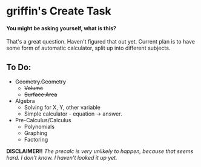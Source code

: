 # griffin's Create Task
#### You might be asking yourself, what is this?
That's a great question. Haven't figured that out yet. Current plan is to have some form of automatic calculator, split up into different subjects.


## To Do:
* ~~Geometry.Geometry~~
  * ~~Volume~~
  * ~~Surface Area~~
* Algebra
  * Solving for X, Y, other variable
  * Simple calculator - equation -> answer.
* Pre-Calculus/Calculus
  * Polynomials
  * Graphing 
  * Factoring
 
**DISCLAIMER!!** *The precalc is very unlikely to happen, because that seems hard. I don't know. I haven't looked it up yet.*
